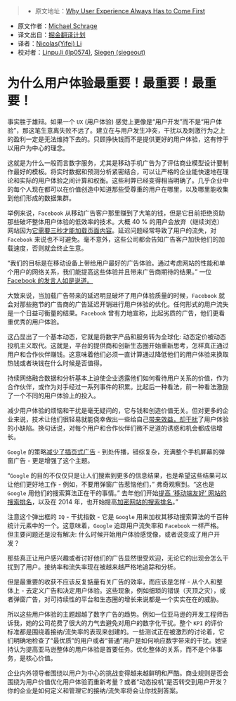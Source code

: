 > * 原文地址：[Why User Experience Always Has to Come First](https://hbr.org/2016/09/why-user-experience-always-has-to-come-first)
* 原文作者：[Michael Schrage](https://hbr.org/search?term=michael+schrage)
* 译文出自：[掘金翻译计划](https://github.com/xitu/gold-miner)
* 译者：[Nicolas(Yifei) Li](https://github.com/yifili09)
* 校对者：[Linpu.li (llp0574)](https://github.com/llp0574), [Siegen (siegeout)](https://github.com/siegeout)

# 为什么用户体验最重要！最重要！最重要！

事实胜于雄辩。如果一个 `UX` (用户体验) 感觉上更像是“用户开发”而不是“用户体验”，那这笔生意离失败不远了。建立在与用户发生冲突，干扰以及刺激行为之上的盈利一定是无法维持下去的。只顾挣快钱而不是提供更好的用户体验，这有悖于以用户为中心的理念。  

这就是为什么一般而言数字服务，尤其是移动手机广告为了评估商业模型设计要制作最好的模板。将实时数据和预测分析紧密结合，可以让严格的企业能快速地在理论和实际的用户体验之间计算和权衡。这些利弊已经变得相当明确了。几乎企业中的每个人现在都可以在价值创造中知道那些受尊重的用户在哪里，以及哪里能收集到他们形成的数据集群。

举例来说，`Facebook` 从移动广告客户那里赚到了大笔的钱，但是它目前拒绝资助那些破坏整体用户体验的低效率的技术。大概 40 % 的用户会放弃（继续浏览）网站因为[它需要三秒才能加载页面内容](https://www.facebook.com/business/news/improving-mobile-site-performance?__mref=message_bubble)。延迟问题经常导致了用户的流失，对 `Facebook` 来说也不可避免。毫不意外，这些公司都会告知广告客户加快他们的加载速度，否则就会终止生意。

“我们的目标是在移动设备上带给用户最好的广告体验。通过考虑网站的性能和单个用户的网络关系，我们能提高这些体验并且带来广告商期待的结果。” 一位 [Facebook 的发言人如是说道。](http://www.wsj.com/articles/facebook-pushes-advertisers-to-speed-up-their-mobile-sites-1472673181)

大致来说，当加载广告带来的延迟明显破坏了用户体验质量的时候，`Facebook` 就会对那些拖节的广告商的广告延迟开销进行用户体验的优化。任何形式的用户流失是一个日益可衡量的结果。`Facebook` 曾有力地宣称，比起劣质的广告，他们更看重优秀的用户体验。

这凸显出了一个基本动态，它就是将数字产品和服务转为全球化: 动态定价被动态投机主义取代。这就是，平台的提供商和创新生态圈开始重新思考，怎样真正通过用户和合作伙伴赚钱。这意味着他们必须一直计算通过降低他们的用户体验来换取热钱或者块钱在什么时候是否值得。

持续网络融合数据和分析基本上迫使企业透露他们如何看待用户关系的价值，作为合作伙伴，或作为对手经过一系列事件的积累。比起后一种看法，前一种看法激励了一个不同的用户体验上的投入。

减少用户体验的烦恼和干扰是毫无疑问的，它与钱和创造价值无关。但对更多的企业来说，技术让他们很轻易就能侥幸做出一些给自己[带来效益，却干扰](https://www.sitepoint.com/why-i-love-interstitials-2/)了用户体验的小缺陷。换句话说，对每个用户和合作伙伴们微不足道的诱惑和机会都成倍增长。

`Google` 的策略[减少了插页式广告](http://www.theverge.com/2016/8/23/12610890/google-search-punish-pop-ups-interstitial-ads) - 到处传播，错综复杂，充满整个手机屏幕的弹窗广告 - 更是增强了这个主题。 

“`Google` 的目的不仅仅只是让人们搜索到更多的信息结果，也是希望这些结果可以让他们更好地工作 - 例如，不要用弹窗广告惹恼他们，” 弗奇观察到。“这也是 `Google` 用他们的搜索算法正在干的事情。” 去年他们开始[提高 ‘移动端友好’ 网站的搜索排名](http://www.theverge.com/2015/4/21/8463401/google-now-boosting-mobile-friendly-websites-in-search)，以及在 2014 年，也开始提高[加密网站的搜索排名](http://www.theverge.com/2014/8/7/5979609/google-is-nudging-us-towards-a-more-encrypted-web)。”

注意这个弹出框的 `IQ` - 干扰指数 - 它是 `Google` 用来加权其移动搜索算法的千百种统计元素中的一个。这意味着，`Google` 追踪用户流失率和 `Facebook` 一样严格。但主要问题还是没有解决: 什么时候开始用户体验感觉像，或者说变成了用户开发？ 

那些真正让用户感兴趣或者讨好他们的广告显然很受欢迎，无论它的出现会怎么干扰到了用户。接纳率和流失率现在被越来越严格地追踪和分析。

但是最重要的收获不应该反复掂量有关广告的效率，而应该是怎样 - 从个人和整体上 - 去定义广告和决定用户体验。这些现象，例如细琐的错误（灭顶之灾），或者弹窗广告，对可持续性的平台和生态圈的增长来说都是一个实实在在的威胁。

所以这些用户体验的主题超越了数字广告的趋势。例如一位亚马逊的开发工程师告诉我，她的公司花费了很大的力气去避免对用户的数字化干扰。整个 `KPI` 的评价标准都是围绕着接纳/流失率的表现来创建的。一些测试正在被激烈的讨论着，它们明确地检查了“最优质”的用户或者“普通”用户是如何响应数字带来的干扰。她坚持认为提高亚马逊整体的用户体验是首要任务。优化整体的关系，而不是个体事务，是核心价值。

企业内外领导者围绕以用户为中心的挑战变得越来越鲜明和严酷。商业规则是否会围绕为用户价值优化用户体验而重新考量？或者“动态投机”是否转交到用户开发？你的企业是如何定义和管理它的接纳/流失率将会让你找到答案。
